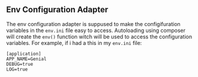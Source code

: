 ## Env Configuration Adapter
The env configuration adapter is suppused to make the configifuration variables in the `env.ini` file easy to access. Autoloading using composer will create the `env()` function witch will be used to access the configuration variables. For example, if i had a this in my `env.ini` file:
```
[application]
APP_NAME=Genial
DEBUG=true
LOG=true
```

